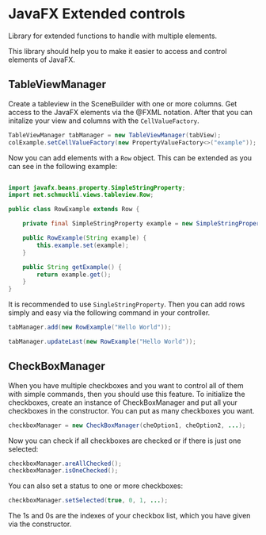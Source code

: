 # JavaFX Extended controls
Library for extended functions to handle with multiple elements.

This library should help you to make it easier to access and control elements of JavaFX.

## TableViewManager

Create a tableview in the SceneBuilder with one or more columns. Get access to the JavaFX elements via the @FXML notation. After that you can initalize your view and columns with the `CellValueFactory`.

```java
TableViewManager tabManager = new TableViewManager(tabView);
colExample.setCellValueFactory(new PropertyValueFactory<>("example"));
```
Now you can add elements with a `Row` object. This can be extended as you can see in the following example:

```java

import javafx.beans.property.SimpleStringProperty;
import net.schmuckli.views.tableview.Row;

public class RowExample extends Row {

    private final SimpleStringProperty example = new SimpleStringProperty("");

    public RowExample(String example) {
        this.example.set(example);
    }

    public String getExample() {
        return example.get();
    }
}
```
It is recommended to use `SingleStringProperty`. Then you can add rows simply and easy via the following command in your controller.

```java
tabManager.add(new RowExample("Hello World"));
```

```java
tabManager.updateLast(new RowExample("Hello World"));
```

## CheckBoxManager

When you have multiple checkboxes and you want to control all of them with simple commands, then you should use this feature. To initialize the checkboxes, create an instance of CheckBoxManager and put all your checkboxes in the constructor. You can put as many checkboxes you want.

```java
checkboxManager = new CheckBoxManager(cheOption1, cheOption2, ...);
```

Now you can check if all checkboxes are checked or if there is just one selected:

```java
checkboxManager.areAllChecked();
checkboxManager.isOneChecked();
```

You can also set a status to one or more checkboxes:

```java
checkboxManager.setSelected(true, 0, 1, ...);
```

The 1s and 0s are the indexes of your checkbox list, which you have given via the constructor.
